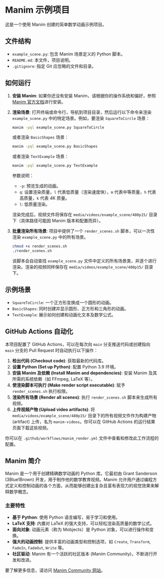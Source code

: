 # Manim 示例项目

这是一个使用 Manim 创建的简单数学动画示例项目。

## 文件结构

- `example_scene.py`: 包含 Manim 场景定义的 Python 脚本。
- `README.md`: 本文件，项目说明。
- `.gitignore`: 指定 Git 应忽略的文件和目录。

## 如何运行

1.  **安装 Manim**: 如果你还没有安装 Manim，请根据你的操作系统和偏好，参照 [Manim 官方文档](https://docs.manim.community/en/stable/installation/index.html)进行安装。

2.  **渲染场景**: 打开终端或命令行，导航到项目目录，然后运行以下命令来渲染 `example_scene.py` 中的特定场景。例如，要渲染 `SquareToCircle` 场景：

    ```bash
    manim -pql example_scene.py SquareToCircle
    ```

    或者渲染 `BasicShapes` 场景：

    ```bash
    manim -pql example_scene.py BasicShapes
    ```

    或者渲染 `TextExample` 场景：

    ```bash
    manim -pql example_scene.py TextExample
    ```

    参数说明：
    - `-p`: 预览生成的动画。
    - `q`: 设置渲染质量，`l` 代表低质量（渲染速度快），`m` 代表中等质量，`h` 代表高质量，`k` 代表 4K 质量。
    - `l`: 低质量渲染。

    渲染完成后，视频文件将保存在 `media/videos/example_scene/480p15/` 目录下（具体路径可能因 Manim 版本和配置而异）。

3.  **批量渲染所有场景**: 项目中提供了一个 `render_scenes.sh` 脚本，可以一次性渲染 `example_scene.py` 中的所有场景。

    ```bash
    chmod +x render_scenes.sh
    ./render_scenes.sh
    ```
    该脚本会自动查找 `example_scene.py` 文件中定义的所有场景类，并逐个进行渲染。渲染的视频同样保存在 `media/videos/example_scene/480p15/` 目录下。

## 示例场景

-   `SquareToCircle`: 一个正方形变换成一个圆形的动画。
-   `BasicShapes`: 同时创建并显示圆形、正方形和三角形的动画。
-   `TextExample`: 展示如何创建和动画化文本及数学公式。

## GitHub Actions 自动化

本项目配置了 GitHub Actions，可以在每次向 `main` 分支推送代码或创建指向 `main` 分支的 Pull Request 时自动执行以下操作：

1.  **检出代码 (Checkout code)**: 获取最新的代码库。
2.  **设置 Python (Set up Python)**: 配置 Python 3.9 环境。
3.  **安装 Manim 及依赖 (Install Manim and dependencies)**: 安装 Manim 及其所需的系统依赖（如 FFmpeg, LaTeX 等）。
4.  **使渲染脚本可执行 (Make render script executable)**: 赋予 `render_scenes.sh` 执行权限。
5.  **渲染所有场景 (Render all scenes)**: 执行 `render_scenes.sh` 脚本来生成所有视频。
6.  **上传视频产物 (Upload video artifacts)**: 将 `media/videos/example_scene/480p15/` 目录下的所有视频文件作为构建产物 (artifact) 上传，名为 `manim-videos`。你可以在 GitHub Actions 的运行结果页面下载这些视频。

你可以在 `.github/workflows/manim_render.yml` 文件中查看和修改此工作流程的配置。

## Manim 简介

Manim 是一个用于创建精确数学动画的 Python 库。它最初由 Grant Sanderson (3Blue1Brown) 开发，用于制作他的数学教育视频。Manim 允许用户通过编程方式定义和控制动画的各个方面，从而能够创建出复杂且富有表现力的视觉效果来解释数学概念。

### 主要特性

-   **基于 Python**: 使用 Python 语言编写，易于学习和使用。
-   **LaTeX 支持**: 内置对 LaTeX 的强大支持，可以轻松渲染高质量的数学公式。
-   **面向对象**: 动画元素（称为 Mobjects）是 Python 对象，可以进行操作和变换。
-   **强大的动画控制**: 提供丰富的动画类型和控制选项，如 `Create`, `Transform`, `FadeIn`, `FadeOut`, `Write` 等。
-   **社区驱动**: Manim 有一个活跃的社区版本 (Manim Community)，不断进行开发和改进。

要了解更多信息，请访问 [Manim Community 网站](https://www.manim.community/)。